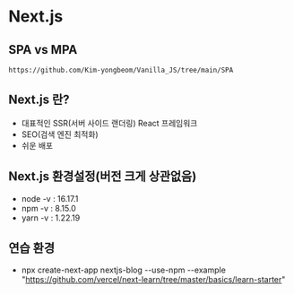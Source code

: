 # Next.js

## SPA vs MPA
```
https://github.com/Kim-yongbeom/Vanilla_JS/tree/main/SPA
```

## Next.js 란?
- 대표적인 SSR(서버 사이드 랜더링) React 프레임워크
- SEO(검색 엔진 최적화)
- 쉬운 배포

## Next.js 환경설정(버전 크게 상관없음)
- node -v : 16.17.1
- npm -v : 8.15.0
- yarn -v : 1.22.19

## 연습 환경
- npx create-next-app nextjs-blog --use-npm --example "https://github.com/vercel/next-learn/tree/master/basics/learn-starter"
